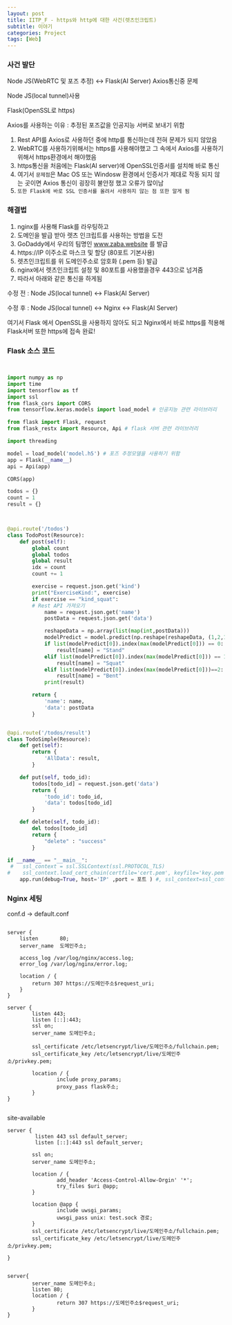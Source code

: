 ```yaml
---
layout: post
title: IITP_F - https와 http에 대한 사건(렛츠인크립트)
subtitle: 이야기
categories: Project
tags: [Web]
---
```


### 사건 발단

Node JS(WebRTC 및 포즈 추정) <-> Flask(AI Server) Axios통신중 문제
 
Node JS(local tunnel)사용

Flask(OpenSSL로 https)

Axios를 사용하는 이유 : 추정된 포즈값을 인공지능 서버로 보내기 위함

1. Rest API를 Axios로 사용하던 중에 http를 통신하는데 전혀 문제가 되지 않았음
2. WebRTC를 사용하기위해서는 https를 사용해야했고 그 속에서 Axios를 사용하기 위해서 https환경에서 해야했음
3. https통신을 처음에는 Flask(AI server)에 OpenSSL인증서를 설치해 바로 통신
4. 여기서 `문제점`은 Mac OS 또는 Windosw 환경에서 인증서가 제대로 작동 되지 않는 곳이면 Axios 통신이 굉장히 불안정 했고 오류가 많이남
5. `또한 Flask에 바로 SSL 인증서를 올려서 사용하지 않는 점 또한 알게 됨`


### 해결법

1. nginx를 사용해 Flask를 라우팅하고
2. 도메인을 발급 받아 렛츠 인크립트를 사용하는 방법을 도전
3. GoDaddy에서 우리의 팀명인 www.zaba.website 를 발급
4. https://IP 이주소로 마스크 및 할당 (80포트 기본사용)
5. 렛츠인크립트를 위 도메인주소로 암호화 (.pem 등) 발급
6. nginx에서 렛츠인크립트 설정 및 80포트를 사용했을경우 443으로 넘겨줌
7. 따라서 아래와 같은 통신을 하게됨

수정 전 : Node JS(local tunnel)          <->          Flask(AI Server)

수정 후 : Node JS(local tunnel) <->     Nginx     <-> Flask(AI Server)

여기서 Flask 에서 OpenSSL을 사용하지 않아도 되고 Nginx에서 바로 https를 적용해 Flask서버 또한 https에 접속 완료!





### Flask 소스 코드

```python


import numpy as np
import time
import tensorflow as tf
import ssl
from flask_cors import CORS
from tensorflow.keras.models import load_model # 인공지능 관련 라이브러리

from flask import Flask, request
from flask_restx import Resource, Api # flask 서버 관련 라이브러리

import threading

model = load_model('model.h5') # 포즈 추정모델을 사용하기 위함
app = Flask(__name__)
api = Api(app)

CORS(app)

todos = {}
count = 1
result = {}



@api.route('/todos')
class TodoPost(Resource):
    def post(self):
        global count
        global todos
        global result
        idx = count
        count += 1

        exercise = request.json.get('kind')
        print("ExerciseKind:", exercise)
        if exercise == "kind_squat":
        # Rest API 가져오기
            name = request.json.get('name')
            postData = request.json.get('data')

            reshapeData = np.array(list(map(int,postData)))
            modelPredict = model.predict(np.reshape(reshapeData, (1,2,14)))
            if list(modelPredict[0]).index(max(modelPredict[0])) == 0:
                result[name] = "Stand"
            elif list(modelPredict[0]).index(max(modelPredict[0])) == 1:
                result[name] = "Squat"
            elif list(modelPredict[0]).index(max(modelPredict[0]))==2:
                result[name] = "Bent"
            print(result)

        return {
            'name': name,
            'data': postData
        }


@api.route('/todos/result')
class TodoSimple(Resource):
    def get(self):
        return {
            'AllData': result,
        }

    def put(self, todo_id):
        todos[todo_id] = request.json.get('data')
        return {
            'todo_id': todo_id,
            'data': todos[todo_id]
        }

    def delete(self, todo_id):
        del todos[todo_id]
        return {
            "delete" : "success"
        }

if __name__ == "__main__":
 #   ssl_context = ssl.SSLContext(ssl.PROTOCOL_TLS)                                                           //openSSL을 적용했던 흔적
#    ssl_context.load_cert_chain(certfile='cert.pem', keyfile='key.pem')
    app.run(debug=True, host='IP' ,port = 포트 ) #, ssl_context=ssl_context)


```







### Nginx 세팅


conf.d -> default.conf

```

server {
    listen       80;
    server_name  도메인주소;

    access_log /var/log/nginx/access.log;
    error_log /var/log/nginx/error.log;

    location / {
        return 307 https://도메인주소$request_uri;
    }
}

server {
        listen 443;
        listen [::]:443;
        ssl on;
        server_name 도메인주소;

        ssl_certificate /etc/letsencrypt/live/도메인주소/fullchain.pem;
        ssl_certificate_key /etc/letsencrypt/live/도메인주소/privkey.pem;

        location / {
                include proxy_params;
                proxy_pass flask주소;
        }
}


```


site-available


```
server {
         listen 443 ssl default_server;
         listen [::]:443 ssl default_server;

        ssl on;
        server_name 도메인주소;

        location / {
                add_header 'Access-Control-Allow-Orgin' '*';
                try_files $uri @app;
        }

        location @app {
                include uwsgi_params;
                uwsgi_pass unix: test.sock 경로;
        }
        ssl_certificate /etc/letsencrypt/live/도메인주소/fullchain.pem;
        ssl_certificate_key /etc/letsencrypt/live/도메인주소/privkey.pem;

}


server{
        server_name 도메인주소;
        listen 80;
        location / {
                return 307 https://도메인주소$request_uri;
        }
}


```

